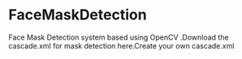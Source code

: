 # FaceMaskDetection
Face Mask Detection system based  using OpenCV .Download the cascade.xml for mask detection here.Create your own cascade.xml

